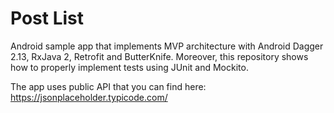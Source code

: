 # Post List

Android sample app that implements MVP architecture with Android Dagger 2.13, RxJava 2, Retrofit and ButterKnife. Moreover, this repository shows how to properly implement tests using JUnit and Mockito.

The app uses public API that you can find here: https://jsonplaceholder.typicode.com/
